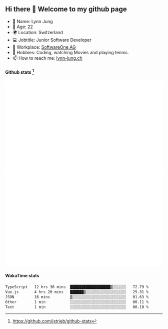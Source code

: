 ## Hi there 👋 Welcome to my github page

- 🧑 Name: Lynn Jung
- 🔞 Age: 22
- 🌍 Location: Switzerland
- 💻 Jobtitle: Junior Software Developer
- 🏢 Workplace: [SoftwareOne AG](https://www.softwareone.com/)
- 🎾 Hobbies: Coding, watching Movies and playing tennis.
- 📫 How to reach me: [lynn-jung.ch](https://lynn-jung.ch/)


#### Github stats [^1]
![](https://github.com/lynn-jung/github-stats/blob/master/generated/overview.svg)  ![](https://github.com/lynn-jung/github-stats/blob/master/generated/languages.svg)


#### WakaTime stats
<!--START_SECTION:waka-->
```text
TypeScript   12 hrs 30 mins  ██████████████████▒░░░░░░   72.79 % 
Vue.js       4 hrs 20 mins   ██████▒░░░░░░░░░░░░░░░░░░   25.31 % 
JSON         16 mins         ▒░░░░░░░░░░░░░░░░░░░░░░░░   01.63 % 
Other        1 min           ░░░░░░░░░░░░░░░░░░░░░░░░░   00.11 % 
Text         1 min           ░░░░░░░░░░░░░░░░░░░░░░░░░   00.10 % 
```
<!--END_SECTION:waka-->

[^1]: https://github.com/jstrieb/github-stats
